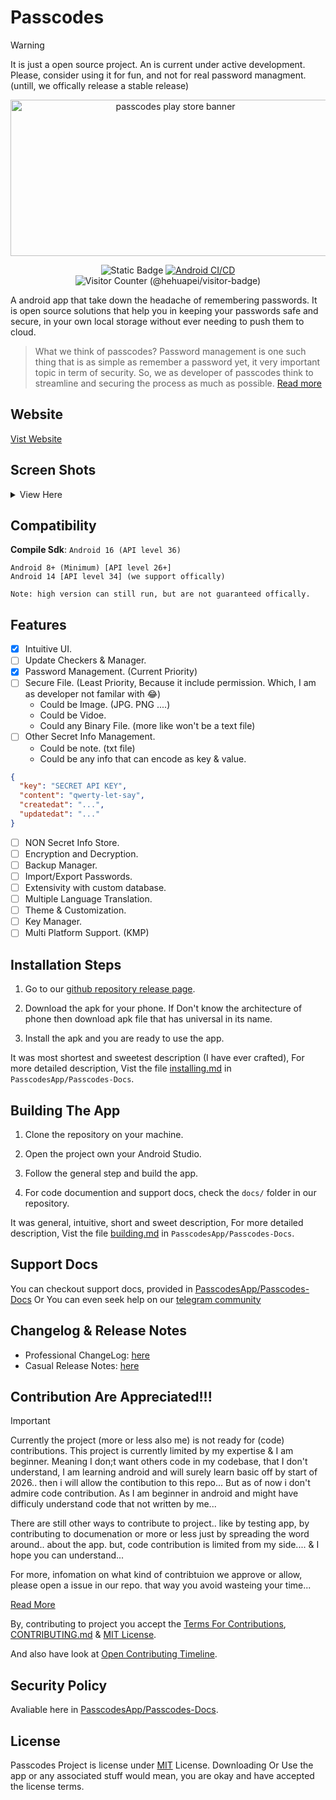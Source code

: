 # Passcodes

> [!WARNING]
> It is just a open source project. An is current under active development.
> Please, consider using it for fun, and not for real password managment. (untill, we offically release a stable release)

<div align="center">
  
  <img width="512" height="250" alt="passcodes play store banner" src="https://github.com/user-attachments/assets/88e63483-9930-4ce0-a01e-4564e18b3c71" />
  
![Static Badge](https://img.shields.io/badge/Release-Prototype-blue)
[![Android CI/CD](https://github.com/PasscodesApp/Passcodes/actions/workflows/build-apks.yml/badge.svg)](https://github.com/PasscodesApp/Passcodes/actions/workflows/build-apks.yml)
![Visitor Counter (@hehuapei/visitor-badge)](https://visitor-badge.laobi.icu/badge?page_id=JeelDobariya38.Passcodes&format=true)

</div>

A android app that take down the headache of remembering passwords. It is open source solutions that help you in keeping your passwords safe and secure, in your own local storage without ever needing to push them to cloud.

> What we think of passcodes?
> Password management is one such thing that is as simple as remember a password yet, it very important topic in term of security. So, we as developer of passcodes think to streamline and securing the process as much as possible. [Read more](https://github.com/PasscodesApp/Passcodes-Docs/blob/main/other-docs/project-overview.md)

## Website

[Vist Website](https://jeeldobariya38.github.io/Passcodes-Website/)

## Screen Shots

<details>
  <summary>View Here</summary>
  <img style="width: 40%; height: 100%; padding-right: 10px" src="https://github.com/user-attachments/assets/b6407ba3-be7f-4a5b-9e17-8e201ecf2ff3" />
  <img style="width: 40%; height: 100%; padding-right: 10px" src="https://github.com/user-attachments/assets/930c18aa-7e38-4a56-a8e4-f5f1d2ee6e38" />
  <img style="width: 40%; height: 100%; padding-right: 10px" src="https://github.com/user-attachments/assets/135f29cb-97ed-4cc3-acd6-4a606e9d8844" />
  <img style="width: 40%; height: 100%; padding-right: 10px" src="https://github.com/user-attachments/assets/0c84450e-608d-4845-8771-2adba562e48d" />
</details>

## Compatibility

**Compile Sdk**: `Android 16 (API level 36)`

```
Android 8+ (Minimum) [API level 26+]
Android 14 [API level 34] (we support offically)

Note: high version can still run, but are not guaranteed offically.
```

## Features

- [x] Intuitive UI.
- [ ] Update Checkers & Manager.
- [x] Password Management. (Current Priority)
- [ ] Secure File. (Least Priority, Because it include permission. Which, I am as developer not familar with 😂)
    - Could be Image. (JPG. PNG ....)
    - Could be Vidoe.
    - Could any Binary File. (more like won't be a text file)
- [ ] Other Secret Info Management.
    - Could be note. (txt file)
    - Could be any info that can encode as key & value.
```json
{
  "key": "SECRET API KEY",
  "content": "qwerty-let-say",
  "createdat": "...",
  "updatedat": "..."
}
```
- [ ] NON Secret Info Store.
- [ ] Encryption and Decryption.
- [ ] Backup Manager.
- [ ] Import/Export Passwords.
- [ ] Extensivity with custom database.
- [ ] Multiple Language Translation.
- [ ] Theme & Customization.
- [ ] Key Manager.
- [ ] Multi Platform Support. (KMP)

## Installation Steps

1. Go to our [github repository release page](https://github.com/PasscodesApp/Passcodes/releases/latest).

2. Download the apk for your phone. If Don't know the architecture of phone then download apk file that has universal in its name.

3. Install the apk and you are ready to use the app.

It was most shortest and sweetest description (I have ever crafted), For more detailed description, Vist the file [installing.md](https://github.com/PasscodesApp/Passcodes-Docs/blob/main/user-docs/installing.md) in `PasscodesApp/Passcodes-Docs`.

## Building The App

1. Clone the repository on your machine.

2. Open the project own your Android Studio.

3. Follow the general step and build the app.

4. For code documention and support docs, check the `docs/` folder in our repository.

It was general, intuitive, short and sweet description, For more detailed description, Vist the file [building.md](https://github.com/PasscodesApp/Passcodes-Docs/blob/main/dev-docs/building.md) in `PasscodesApp/Passcodes-Docs`.

## Support Docs

You can checkout support docs, provided in [PasscodesApp/Passcodes-Docs](https://github.com/PasscodesApp/Passcodes-Docs) Or You can even seek help on our [telegram community](https://t.me/passcodescommunity)

## Changelog & Release Notes

- Professional ChangeLog: [here](https://github.com/PasscodesApp/Passcodes-Docs/blob/main/user-docs/changelog.md)
- Casual Release Notes: [here](https://github.com/PasscodesApp/Passcodes-Docs/blob/main/user-docs/release-notes.md)

## Contribution Are Appreciated!!!

> [!IMPORTANT]
> Currently the project (more or less also me) is not ready for (code) contributions.
> This project is currently limited by my expertise & I am beginner. Meaning I don;t want others code in my codebase, that I don't understand, I am learning android and will surely learn basic off by start of 2026.. then i will allow the contibution to this repo... But as of now i don't admire code contribution. As I am beginner in android and might have difficuly understand code that not written by me...
>
> There are still other ways to contribute to project.. like by testing app, by contributing to documenation or more or less just by spreading the word around.. about the app. but, code contribution is limited from my side.... & I hope you can understand...
>
> For more, infomation on what kind of contribtuion we approve or allow, please open a issue in our repo. that way you avoid wasteing your time...
>
> [Read More](https://github.com/PasscodesApp/Passcodes-Docs/blob/main/other-docs/open-contributing-timeline.md)

By, contributing to project you accept the [Terms For Contributions](https://github.com/PasscodesApp/Passcodes-Docs/blob/main/other-docs/terms-for-contributions.md), [CONTRIBUTING.md](https://github.com/PasscodesApp/Passcodes-Docs/blob/main/CONTRIBUTING.md) & [MIT License](https://github.com/PasscodesApp/Passcodes-Docs/blob/main/LICENSE.txt).

And also have look at [Open Contributing Timeline](https://github.com/PasscodesApp/Passcodes-Docs/blob/main/other-docs/open-contributing-timeline.md).

## Security Policy

Avaliable here in [PasscodesApp/Passcodes-Docs](https://github.com/PasscodesApp/Passcodes-Docs/blob/main/SECURITY.md).

## License

Passcodes Project is license under [MIT](https://github.com/PasscodesApp/Passcodes-Docs/blob/main/LICENSE.txt) License. Downloading Or Use the app or any associated stuff would mean, you are okay and have accepted the license terms.
